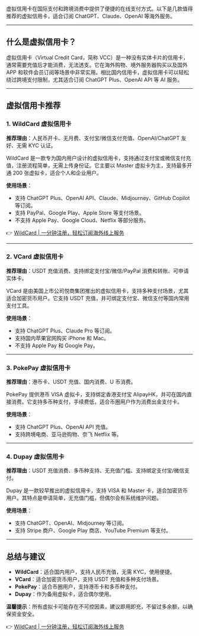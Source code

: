 虚拟信用卡在国际支付和跨境消费中提供了便捷的在线支付方式。以下是几款值得推荐的虚拟信用卡，适合订阅 ChatGPT、Claude、OpenAI 等海外服务。

---

## 什么是虚拟信用卡？

虚拟信用卡（Virtual Credit Card，简称 VCC）是一种没有实体卡片的信用卡，通常需要充值后才能消费，无法透支。它在海外购物、境外服务器购买以及国外 APP 和软件会员订阅等场景中非常实用。相比国内信用卡，虚拟信用卡可以轻松绕过跨境支付限制，尤其适合订阅 ChatGPT Plus、OpenAI API 等 AI 服务。

---

## 虚拟信用卡推荐

### 1. WildCard 虚拟信用卡

**推荐理由**：人民币开卡、无月费、支付宝/微信支付充值、OpenAI/ChatGPT 友好、无需 KYC 认证。

WildCard 是一款专为国内用户设计的虚拟信用卡，支持通过支付宝或微信支付充值，注册流程简单，无需上传身份证。它主要以 Master 虚拟卡为主，支持最多开通 200 张虚拟卡，适合个人和企业用户。

**使用场景**：
- 支持 ChatGPT Plus、OpenAI API、Claude、Midjourney、GitHub Copilot 等订阅。
- 支持 PayPal、Google Play、Apple Store 等支付场景。
- 不支持 Apple Pay、Google Cloud、Netflix 等部分服务。

👉 [WildCard | 一分钟注册，轻松订阅海外线上服务](https://bit.ly/bewildcard)

---

### 2. VCard 虚拟信用卡

**推荐理由**：USDT 充值消费、支持绑定支付宝/微信/PayPal 消费和转账、可申请实体卡。

VCard 是由美国上市公司悦商集团推出的虚拟信用卡，支持多种支付场景，尤其适合加密货币用户。它支持 USDT 充值，并可绑定支付宝、微信支付等国内常用支付工具。

**使用场景**：
- 支持 ChatGPT Plus、Claude Pro 等订阅。
- 支持国内苹果官网购买 iPhone 和 Mac。
- 不支持 Apple Pay 和 Google Pay。

---

### 3. PokePay 虚拟信用卡

**推荐理由**：港币卡、USDT 充值、国内消费、U 币消费。

PokePay 提供港币 VISA 虚拟卡，支持绑定香港支付宝 AlipayHK，并可在国内直接消费。它支持多币种支付，手续费低，适合币圈用户作为消费出金支付卡。

**使用场景**：
- 支持 ChatGPT Plus、OpenAI API 充值。
- 支持跨境电商、亚马逊购物、奈飞 Netflix 等。

---

### 4. Dupay 虚拟信用卡

**推荐理由**：USDT 充值消费、多币种支持、无充值门槛、支持绑定支付宝/微信支付。

Dupay 是一款较早推出的虚拟信用卡，支持 VISA 和 Master 卡，适合加密货币用户。其特点是申请简单，无充值门槛，但偶尔会有系统维护问题。

**使用场景**：
- 支持 ChatGPT、OpenAI、Midjourney 等订阅。
- 支持 Stripe 商户、Google Play 商店、YouTube Premium 等支付。

---

## 总结与建议

- **WildCard**：适合国内用户，支持人民币充值，无需 KYC，使用便捷。
- **VCard**：适合加密货币用户，支持 USDT 充值和多种支付场景。
- **PokePay**：适合币圈用户，支持港币卡和多币种支付。
- **Dupay**：作为备用虚拟卡，适合偶尔使用。

**温馨提示**：所有虚拟卡可能存在不可控因素，建议即用即充，不留过多余额，以确保资金安全。

👉 [WildCard | 一分钟注册，轻松订阅海外线上服务](https://bit.ly/bewildcard)